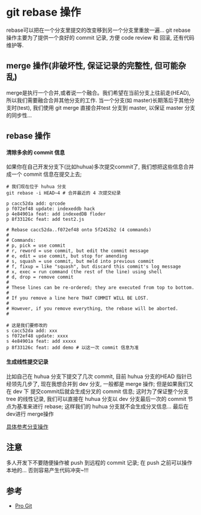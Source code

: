 # git rebase 操作
rebase可以把在一个分支里提交的改变移到另一个分支里重放一遍...
git rebase操作主要为了提供一个良好的 commit 记录, 方便 code review 和 回滚, 还有代码维护等.

## merge 操作(非破坏性, 保证记录的完整性, 但可能杂乱)
merge是执行一个合并,或者说一个融合。我们希望在当前分支上往前走(HEAD),所以我们需要融合合并其他分支的工作.
当一个分支(如 master)长期落后于其他分支时(test), 我们使用 git merge 直接合并test 分支到 master, 以保证 master 分支的同步性...

## rebase 操作

#### 清除多余的 commit 信息
如果你在自己开发分支下(比如huhua)多次提交commit了, 我们想把这些信息合并成一个 commit 信息在提交上去;
```shell
# 我们现在位于 huhua 分支
git rebase -i HEAD~4 # 合并最近的 4 次提交纪录

p cacc52da add: qrcode
p f072ef48 update: indexeddb hack
p 4e84901a feat: add indexedDB floder
p 8f33126c feat: add test2.js

# Rebase cacc52da..f072ef48 onto 5f2452b2 (4 commands)
#
# Commands:
# p, pick = use commit
# r, reword = use commit, but edit the commit message
# e, edit = use commit, but stop for amending
# s, squash = use commit, but meld into previous commit
# f, fixup = like "squash", but discard this commit's log message
# x, exec = run command (the rest of the line) using shell
# d, drop = remove commit
#
# These lines can be re-ordered; they are executed from top to bottom.
#
# If you remove a line here THAT COMMIT WILL BE LOST.
#
# However, if you remove everything, the rebase will be aborted.
#

# 这是我们要修改的
s cacc52da add: xxx
s f072ef48 update: xxxx
s 4e84901a feat: add xxxxx
p 8f33126c feat: add demo # 以这一次 commit 信息为准
```

#### 生成线性提交记录
比如自己在 huhua 分支下提交了几次 commit, 目前 huhua 分支的HEAD 指针已经领先几步了, 现在我想合并到 dev 分支, 一般都是 merge 操作; 但是如果我们又在 dev 下 提交commit后就会生成分叉的 commit 信息; 这时为了保证整个分支 tree 的线性记录, 我们可以直接在 huhua 分支以 dev 分支最后一次的 commit 节点为基准来进行 rebase; 这样我们的 huhua 分支就不会生成分叉信息...
最后在dev进行 merge操作

[具体参考分支操作](https://gitee.com/progit/3-Git-%E5%88%86%E6%94%AF.html#3.1-%E4%BD%95%E8%B0%93%E5%88%86%E6%94%AF)

## 注意
多人开发下不要随便操作被 push 到远程的 commit 记录;
在 push 之前可以操作本地的... 否则容易产生代码冲突~!!!

## 参考
- [Pro Git](https://gitee.com/progit/1-%E8%B5%B7%E6%AD%A5.html#1.1-%E5%85%B3%E4%BA%8E%E7%89%88%E6%9C%AC%E6%8E%A7%E5%88%B6)